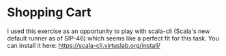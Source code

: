 Shopping Cart
=============

I used this exercise as an opportunity to play with scala-cli (Scala's new
default runner as of SIP-46) which seems like a perfect fit for this task.
You can install it here: https://scala-cli.virtuslab.org/install/
